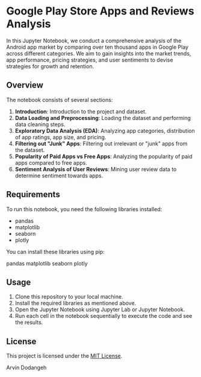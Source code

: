 # Google Play Store Apps and Reviews Analysis

In this Jupyter Notebook, we conduct a comprehensive analysis of the Android app market by comparing over ten thousand apps in Google Play across different categories. We aim to gain insights into the market trends, app performance, pricing strategies, and user sentiments to devise strategies for growth and retention.

## Overview

The notebook consists of several sections:

1. **Introduction**: Introduction to the project and dataset.
2. **Data Loading and Preprocessing**: Loading the dataset and performing data cleaning steps.
3. **Exploratory Data Analysis (EDA)**: Analyzing app categories, distribution of app ratings, app size, and pricing.
4. **Filtering out "Junk" Apps**: Filtering out irrelevant or "junk" apps from the dataset.
5. **Popularity of Paid Apps vs Free Apps**: Analyzing the popularity of paid apps compared to free apps.
6. **Sentiment Analysis of User Reviews**: Mining user review data to determine sentiment towards apps.

## Requirements

To run this notebook, you need the following libraries installed:

- pandas
- matplotlib
- seaborn
- plotly

You can install these libraries using pip:

pandas matplotlib seaborn plotly


## Usage

1. Clone this repository to your local machine.
2. Install the required libraries as mentioned above.
3. Open the Jupyter Notebook using Jupyter Lab or Jupyter Notebook.
4. Run each cell in the notebook sequentially to execute the code and see the results.

## License

This project is licensed under the [MIT License](LICENSE).

Arvin Dodangeh
